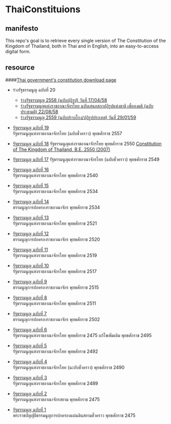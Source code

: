 # ThaiConstituions
## manifesto
This repo's goal is to retrieve every single version of The Constitution of the Kingdom of Thailand, both in Thai and in English, into an easy-to-access digital form. 

## resource
####[Thai government's constitution download page](http://library2.parliament.go.th/giventake/thaicons.html)

* ร่างรัฐธรรมนูญ ฉบับที่ 20
	* [ร่างรัฐธรรมนูญ 2558 (ฉบับปฎิรูป) วันที่ 17/04/58](http://www.bangkokvoice.com/wp-content/uploads/2015/04/ร่างรัฐธรรมนูญ-2558-17-04-58.pdf)
	* [ร่างรัฐธรรมนูญแห่งราชอาณาจักรไทย ฉบับเสนอสภาปฏิรูปแห่งชาติ เพื่อลงมติ (ฉบับประชามติ) 22/08/58](http://www.bangkokvoice.com/wp-content/uploads/2015/08/ร่างรัฐธรรมนูญแห่งราชอาณาจักรไทย-ฉบับเสนอสภาปฏิรูปแห่งชาติ-เพื่อลงมติ-22-ส.ค.-2558.pdf)
	* [ร่างรัฐธรรมนูญ 2559 (ฉบับปราบโกง/ปฏิรูปประเทศ) วันที่ 29/01/59](http://www.parliament.go.th/ewtcommittee/ewt/draftconstitution2/download/article/article_20160129132217.pdf)

* [รัฐธรรมนูญ ฉบับที่ 19](http://library2.parliament.go.th/giventake/content_thcons/19cons2557.pdf)  
รัฐธรรมนูญแห่งราชอาณาจักรไทย (ฉบับชั่วคราว) พุทธศักราช 2557

* [รัฐธรรมนูญ ฉบับที่ 18](http://library2.parliament.go.th/giventake/content_thcons/18cons2550t.pdf)
รัฐธรรมนูญแห่งราชอาณาจักรไทย พุทธศักราช 2550
[Constitution of The Kingdom of Thailand, B.E. 2550 (2007)](http://library2.parliament.go.th/giventake/content_thcons/18cons2550e.pdf)

* [รัฐธรรมนูญ ฉบับที่ 17](http://library2.parliament.go.th/giventake/content_thcons/17cons2549.pdf)
รัฐธรรมนูญแห่งราชอาณาจักรไทย (ฉบับชั่วคราว) พุทธศักราช 2549

* [รัฐธรรมนูญ ฉบับที่ 16](http://library2.parliament.go.th/giventake/content_thcons/16cons2540.pdf)  
รัฐธรรมนูญแห่งราชอาณาจักรไทย พุทธศักราช 2540

* [รัฐธรรมนูญ ฉบับที่ 15](http://library2.parliament.go.th/giventake/content_thcons/15cons2534.pdf)  
รัฐธรรมนูญแห่งราชอาณาจักรไทย พุทธศักราช 2534

* [รัฐธรรมนูญ ฉบับที่ 14](http://library2.parliament.go.th/giventake/content_thcons/14cons2534.pdf)  
ธรรมนูญการปกครองราชอาณาจักร พุทธศักราช 2534

* [รัฐธรรมนูญ ฉบับที่ 13](http://library2.parliament.go.th/giventake/content_thcons/13cons2521.pdf)  
รัฐธรรมนูญแห่งราชอาณาจักรไทย พุทธศักราช 2521

* [รัฐธรรมนูญ ฉบับที่ 12](http://library2.parliament.go.th/giventake/content_thcons/12cons2520.pdf)  
ธรรมนูญการปกครองราชอาณาจักร พุทธศักราช 2520

* [รัฐธรรมนูญ ฉบับที่ 11](http://library2.parliament.go.th/giventake/content_thcons/11cons2519.pdf)  
รัฐธรรมนูญแห่งราชอาณาจักรไทย พุทธศักราช 2519

* [รัฐธรรมนูญ ฉบับที่ 10](http://library2.parliament.go.th/giventake/content_thcons/10cons2517.pdf)  
รัฐธรรมนูญแห่งราชอาณาจักรไทย พุทธศักราช 2517

* [รัฐธรรมนูญ ฉบับที่ 9](http://library2.parliament.go.th/giventake/content_thcons/9cons2515.pdf)  
ธรรมนูญการปกครองราชอาณาจักร พุทธศักราช 2515

* [รัฐธรรมนูญ ฉบับที่ 8](http://library2.parliament.go.th/giventake/content_thcons/8cons2511.pdf)  
รัฐธรรมนูญแห่งราชอาณาจักรไทย พุทธศักราช 2511

* [รัฐธรรมนูญ ฉบับที่ 7](http://library2.parliament.go.th/giventake/content_thcons/7cons2502.pdf)  
ธรรมนูญการปกครองราชอาณาจักร พุทธศักราช 2502

* [รัฐธรรมนูญ ฉบับที่ 6](http://library2.parliament.go.th/giventake/content_thcons/6cons2495.pdf)  
รัฐธรรมนูญแห่งราชอาณาจักรไทย พุทธศักราช 2475 แก้ไขเพิ่มเติม พุทธศักราช 2495

* [รัฐธรรมนูญ ฉบับที่ 5](http://library2.parliament.go.th/giventake/content_thcons/5cons2492.pdf)  
รัฐธรรมนูญแห่งราชอาณาจักรไทย พุทธศักราช 2492

* [รัฐธรรมนูญ ฉบับที่ 4](http://library2.parliament.go.th/giventake/content_thcons/4cons2490.pdf)  
รัฐธรรมนูญแห่งราชอาณาจักรไทย (ฉะบับชั่วคราว) พุทธศักราช 2490

* [รัฐธรรมนูญ ฉบับที่ 3](http://library2.parliament.go.th/giventake/content_thcons/3cons2489.pdf)  
รัฐธรรมนูญแห่งราชอาณาจักรไทย พุทธศักราช 2489  

* [รัฐธรรมนูญ ฉบับที่ 2](http://library2.parliament.go.th/giventake/content_thcons/2cons2475.pdf)  
รัฐธรรมนูญแห่งราชอาณาจักรสยาม พุทธศักราช 2475

* [รัฐธรรมนูญ ฉบับที่ 1](http://library2.parliament.go.th/giventake/content_thcons/1cons2475.pdf)  
พระราชบัญญัติธรรมนูญการปกครองแผ่นดินสยามชั่วคราว พุทธศักราช 2475